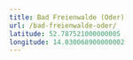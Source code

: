 ```yaml
---
title: Bad Freienwalde (Oder)
url: /bad-freienwalde-oder/
latitude: 52.787521000000005
longitude: 14.030068900000002
---
```

